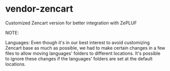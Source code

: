 vendor-zencart
==============

Customized Zencart version for better integration with ZePLUF

NOTE:

Languages:
Even though it's in our best interest to avoid customizing Zencart base as much as possible, we had to make certain changes in a few files to allow moving languages' folders to different locations. It's possible to ignore these changes if the languages' folders are set at the default locations.